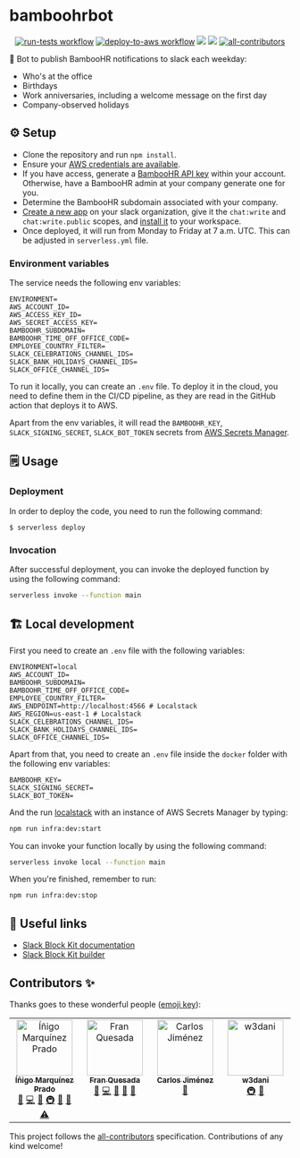 # bamboohrbot

<p align="center">
  <a href="https://github.com/onebeyond/bamboohrbot/actions/workflows/test.yml" target="_blank"><img src="https://github.com/onebeyond/bamboohrbot/actions/workflows/test.yml/badge.svg" alt="run-tests workflow" /></a>
  <a href="https://github.com/onebeyond/bamboohrbot/actions/workflows/main.yml" target="_blank"><img src="https://github.com/onebeyond/bamboohrbot/actions/workflows/main.yml/badge.svg" alt="deploy-to-aws workflow" /></a>
  <a href="https://codeclimate.com/github/onebeyond/bamboohrbot/maintainability"><img src="https://api.codeclimate.com/v1/badges/2cb9384daf04fc540596/maintainability" /></a>
  <a href="https://codeclimate.com/github/onebeyond/bamboohrbot/test_coverage"><img src="https://api.codeclimate.com/v1/badges/2cb9384daf04fc540596/test_coverage" /></a>
  <a href="https://img.shields.io/github/all-contributors/onebeyond/bamboohrbot?color=ee8449&style=flat-square" target="_blank"><img src="https://img.shields.io/github/all-contributors/onebeyond/bamboohrbot?color=ee8449&style=flat-square" alt="all-contributors" /></a>
</p>

🤖 Bot to publish BambooHR notifications to slack each weekday:

- Who's at the office
- Birthdays
- Work anniversaries, including a welcome message on the first day
- Company-observed holidays

## ⚙️ Setup

- Clone the repository and run `npm install`.
- Ensure your [AWS credentials are available](https://serverless.com/framework/docs/providers/aws/guide/credentials/).
- If you have access, generate a [BambooHR API key](https://www.bamboohr.com/api/documentation/) within your account. Otherwise, have a BambooHR admin at your company generate one for you.
- Determine the BambooHR subdomain associated with your company.
- [Create a new app](https://api.slack.com/apps) on your slack organization, give it the `chat:write` and `chat:write.public` scopes, and [install it](https://api.slack.com/start/quickstart#installing) to your workspace.
- Once deployed, it will run from Monday to Friday at 7 a.m. UTC. This can be adjusted in `serverless.yml` file.

### Environment variables

The service needs the following env variables:

```
ENVIRONMENT=
AWS_ACCOUNT_ID=
AWS_ACCESS_KEY_ID=
AWS_SECRET_ACCESS_KEY=
BAMBOOHR_SUBDOMAIN=
BAMBOOHR_TIME_OFF_OFFICE_CODE=
EMPLOYEE_COUNTRY_FILTER=
SLACK_CELEBRATIONS_CHANNEL_IDS=
SLACK_BANK_HOLIDAYS_CHANNEL_IDS=
SLACK_OFFICE_CHANNEL_IDS=
```

To run it locally, you can create an `.env` file. To deploy it in the cloud, you need to define them in the CI/CD pipeline, as they are read in the GitHub action that deploys it to AWS.

Apart from the env variables, it will read the `BAMBOOHR_KEY`, `SLACK_SIGNING_SECRET`, `SLACK_BOT_TOKEN` secrets from [AWS Secrets Manager](https://aws.amazon.com/en/secrets-manager/).

## 🗒️ Usage

### Deployment

In order to deploy the code, you need to run the following command:

```
$ serverless deploy
```

### Invocation

After successful deployment, you can invoke the deployed function by using the following command:

```bash
serverless invoke --function main
```

## 🏗️ Local development

First you need to create an `.env` file with the following variables:

```
ENVIRONMENT=local
AWS_ACCOUNT_ID=
BAMBOOHR_SUBDOMAIN=
BAMBOOHR_TIME_OFF_OFFICE_CODE=
EMPLOYEE_COUNTRY_FILTER=
AWS_ENDPOINT=http://localhost:4566 # Localstack
AWS_REGION=us-east-1 # Localstack
SLACK_CELEBRATIONS_CHANNEL_IDS=
SLACK_BANK_HOLIDAYS_CHANNEL_IDS=
SLACK_OFFICE_CHANNEL_IDS=
```

Apart from that, you need to create an `.env` file inside the `docker` folder with the following env variables:

```
BAMBOOHR_KEY=
SLACK_SIGNING_SECRET=
SLACK_BOT_TOKEN=
```

And the run [localstack](https://localstack.cloud/) with an instance of AWS Secrets Manager by typing:

```bash
npm run infra:dev:start
```

You can invoke your function locally by using the following command:

```bash
serverless invoke local --function main
```

When you're finished, remember to run:

```bash
npm run infra:dev:stop
```

## 🔗 Useful links

- [Slack Block Kit documentation](https://api.slack.com/block-kit)
- [Slack Block Kit builder](https://app.slack.com/block-kit-builder)

## Contributors ✨

Thanks goes to these wonderful people ([emoji key](https://allcontributors.org/docs/en/emoji-key)):

<!-- ALL-CONTRIBUTORS-LIST:START - Do not remove or modify this section -->
<!-- prettier-ignore-start -->
<!-- markdownlint-disable -->
<table>
  <tbody>
    <tr>
      <td align="center" valign="top" width="14.28%"><a href="https://github.com/inigomarquinez"><img src="https://avatars.githubusercontent.com/u/25435858?v=4?s=100" width="100px;" alt="Íñigo Marquínez Prado"/><br /><sub><b>Íñigo Marquínez Prado</b></sub></a><br /><a href="https://github.com/guidesmiths/bamboohrbot/issues?q=author%3Ainigomarquinez" title="Bug reports">🐛</a> <a href="https://github.com/guidesmiths/bamboohrbot/commits?author=inigomarquinez" title="Code">💻</a> <a href="https://github.com/guidesmiths/bamboohrbot/commits?author=inigomarquinez" title="Documentation">📖</a> <a href="#infra-inigomarquinez" title="Infrastructure (Hosting, Build-Tools, etc)">🚇</a> <a href="#maintenance-inigomarquinez" title="Maintenance">🚧</a> <a href="https://github.com/guidesmiths/bamboohrbot/pulls?q=is%3Apr+reviewed-by%3Ainigomarquinez" title="Reviewed Pull Requests">👀</a> <a href="https://github.com/guidesmiths/bamboohrbot/commits?author=inigomarquinez" title="Tests">⚠️</a></td>
      <td align="center" valign="top" width="14.28%"><a href="https://github.com/totegsito"><img src="https://avatars.githubusercontent.com/u/12380342?v=4?s=100" width="100px;" alt="Fran Quesada"/><br /><sub><b>Fran Quesada</b></sub></a><br /><a href="https://github.com/guidesmiths/bamboohrbot/issues?q=author%3Atotegsito" title="Bug reports">🐛</a> <a href="https://github.com/guidesmiths/bamboohrbot/commits?author=totegsito" title="Code">💻</a> <a href="https://github.com/guidesmiths/bamboohrbot/commits?author=totegsito" title="Documentation">📖</a> <a href="#maintenance-totegsito" title="Maintenance">🚧</a> <a href="https://github.com/guidesmiths/bamboohrbot/pulls?q=is%3Apr+reviewed-by%3Atotegsito" title="Reviewed Pull Requests">👀</a></td>
      <td align="center" valign="top" width="14.28%"><a href="https://github.com/Betisman"><img src="https://avatars.githubusercontent.com/u/11455322?v=4?s=100" width="100px;" alt="Carlos Jiménez"/><br /><sub><b>Carlos Jiménez</b></sub></a><br /><a href="https://github.com/guidesmiths/bamboohrbot/pulls?q=is%3Apr+reviewed-by%3Abetisman" title="Reviewed Pull Requests">👀</a></td>
      <td align="center" valign="top" width="14.28%"><a href="https://github.com/w3dani"><img src="https://avatars.githubusercontent.com/u/48931264?v=4?s=100" width="100px;" alt="w3dani"/><br /><sub><b>w3dani</b></sub></a><br /><a href="#infra-w3dani" title="Infrastructure (Hosting, Build-Tools, etc)">🚇</a> <a href="https://github.com/guidesmiths/bamboohrbot/pulls?q=is%3Apr+reviewed-by%3Aw3dani" title="Reviewed Pull Requests">👀</a></td>
    </tr>
  </tbody>
</table>

<!-- markdownlint-restore -->
<!-- prettier-ignore-end -->

<!-- ALL-CONTRIBUTORS-LIST:END -->

This project follows the [all-contributors](https://github.com/all-contributors/all-contributors) specification. Contributions of any kind welcome!

